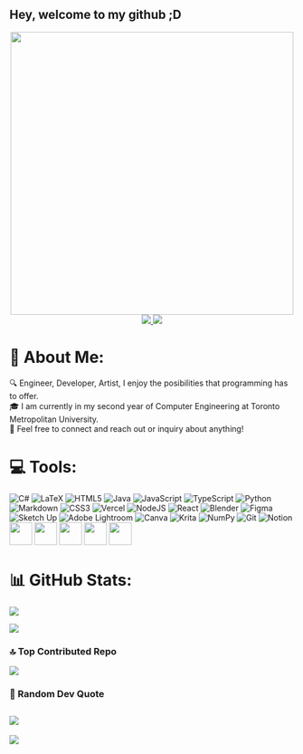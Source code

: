 ## Hey, welcome to my github ;D

<div id="header" align="center">
  <img src="https://media.giphy.com/media/w7CP59oLYw6PK/giphy.gif?cid=ecf05e47roxrqezu0wgzxdxjxackwa7qx5rp222xb31fjfaf&ep=v1_gifs_search&rid=giphy.gif&ct=g" width="500"/>
</div> 

<div id="badges" align="center" >
    <a href="https://www.linkedin.com/in/saminmaharjan" target="_blank">
        <img src="https://img.shields.io/badge/LinkedIn-white?logo=linkedin&logoColor=dark&style=for-the-badge">
    </a>
    <a href="https://saminmaharjan.github.io/" target="_blank">
        <img src="https://img.shields.io/badge/Portfolio-black?logo=windowsterminal&logoColor=white&style=for-the-badge">
    </a>
</div>

# 💫 About Me:
🔍 Engineer, Developer, Artist, I enjoy the posibilities that programming has to offer.<br>🎓 I am currently in my second year of Computer Engineering at Toronto Metropolitan University.<br>📇 Feel free to connect and reach out or inquiry about anything!


# 💻 Tools:
![C#](https://img.shields.io/badge/c%23-%23239120.svg?style=for-the-badge&logo=csharp&logoColor=white) ![LaTeX](https://img.shields.io/badge/latex-%23008080.svg?style=for-the-badge&logo=latex&logoColor=white) ![HTML5](https://img.shields.io/badge/html5-%23E34F26.svg?style=for-the-badge&logo=html5&logoColor=white) ![Java](https://img.shields.io/badge/java-%23ED8B00.svg?style=for-the-badge&logo=openjdk&logoColor=white) ![JavaScript](https://img.shields.io/badge/javascript-%23323330.svg?style=for-the-badge&logo=javascript&logoColor=%23F7DF1E) ![TypeScript](https://img.shields.io/badge/typescript-%23007ACC.svg?style=for-the-badge&logo=typescript&logoColor=white) ![Python](https://img.shields.io/badge/python-3670A0?style=for-the-badge&logo=python&logoColor=ffdd54) ![Markdown](https://img.shields.io/badge/markdown-%23000000.svg?style=for-the-badge&logo=markdown&logoColor=white) ![CSS3](https://img.shields.io/badge/css3-%231572B6.svg?style=for-the-badge&logo=css3&logoColor=white) ![Vercel](https://img.shields.io/badge/vercel-%23000000.svg?style=for-the-badge&logo=vercel&logoColor=white) ![NodeJS](https://img.shields.io/badge/node.js-6DA55F?style=for-the-badge&logo=node.js&logoColor=white) ![React](https://img.shields.io/badge/react-%2320232a.svg?style=for-the-badge&logo=react&logoColor=%2361DAFB) ![Blender](https://img.shields.io/badge/blender-%23F5792A.svg?style=for-the-badge&logo=blender&logoColor=white) ![Figma](https://img.shields.io/badge/figma-%23F24E1E.svg?style=for-the-badge&logo=figma&logoColor=white) ![Sketch Up](https://img.shields.io/badge/SketchUp-005F9E?style=for-the-badge&logo=sketchup&logoColor=white) ![Adobe Lightroom](https://img.shields.io/badge/Adobe%20Lightroom-31A8FF.svg?style=for-the-badge&logo=Adobe%20Lightroom&logoColor=white) ![Canva](https://img.shields.io/badge/Canva-%2300C4CC.svg?style=for-the-badge&logo=Canva&logoColor=white) ![Krita](https://img.shields.io/badge/Krita-203759?style=for-the-badge&logo=krita&logoColor=EEF37B) ![NumPy](https://img.shields.io/badge/numpy-%23013243.svg?style=for-the-badge&logo=numpy&logoColor=white) ![Git](https://img.shields.io/badge/git-%23F05033.svg?style=for-the-badge&logo=git&logoColor=white) ![Notion](https://img.shields.io/badge/Notion-%23000000.svg?style=for-the-badge&logo=notion&logoColor=white)
 <img src="https://cdn.jsdelivr.net/gh/devicons/devicon/icons/arduino/arduino-original-wordmark.svg" width="40" height="40"/>
  <img src="https://cdn.jsdelivr.net/gh/devicons/devicon@latest/icons/aftereffects/aftereffects-original.svg" width="40" height="40"/>
  <img src="https://raw.githubusercontent.com/marwin1991/profile-technology-icons/refs/heads/main/icons/visual_studio_code.png" width="40" height="40"/>
   <img src="https://cdn.jsdelivr.net/gh/devicons/devicon@latest/icons/photoshop/photoshop-original.svg" width="40" height="40"/>
   <img src="https://cdn.jsdelivr.net/gh/devicons/devicon@latest/icons/illustrator/illustrator-line.svg" width="40" height="40"/>
# 📊 GitHub Stats:
<!-- ![](https://github-readme-stats.vercel.app/api?username=SaminMaharjan&theme=github_dark&hide_border=false&include_all_commits=true&count_private=true)<br/> -->

![](https://github-readme-stats.vercel.app/api/top-langs/?username=SaminMaharjan&theme=github_dark&hide_border=false&include_all_commits=true&count_private=true&layout=compact) <br/>

![](https://github-readme-streak-stats.herokuapp.com/?user=SaminMaharjan&theme=github_dark&hide_border=false)<br/>
<!--## 🏆 GitHub Trophies
![](https://github-profile-trophy.vercel.app/?username=SaminMaharjan&theme=radical&no-frame=false&no-bg=false&margin-w=4)-->



### 🔝 Top Contributed Repo
![](https://github-contributor-stats.vercel.app/api?username=SaminMaharjan&limit=5&theme=dark&combine_all_yearly_contributions=true)


### 🧠 Random Dev Quote
![](https://quotes-github-readme.vercel.app/api?type=horizontal&theme=light)
---
[![](https://visitcount.itsvg.in/api?id=SaminMaharjan&icon=0&color=0)](https://visitcount.itsvg.in)

<!-- Proudly created with GPRM ( https://gprm.itsvg.in ) -->
